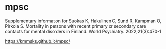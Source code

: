 # mpsc
Supplementary information for Suokas K, Hakulinen C, Sund R, Kampman O, Pirkola S. Mortality in persons with recent primary or secondary care contacts for mental disorders in Finland. World Psychiatry. 2022;21(3):470-1

https://kmmsks.github.io/mpsc/
